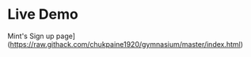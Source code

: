 # Live Demo

Mint's Sign up page](https://raw.githack.com/chukpaine1920/gymnasium/master/index.html)


